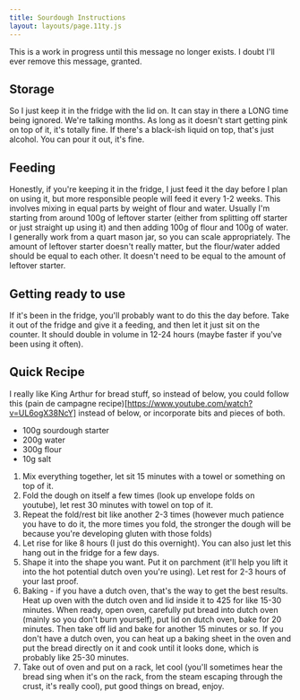 ```yaml
---
title: Sourdough Instructions
layout: layouts/page.11ty.js
---
```


This is a work in progress until this message no longer exists. I doubt I'll ever remove this message, granted.

## Storage
So I just keep it in the fridge with the lid on. It can stay in there a LONG time being ignored. We're talking months. As long as it doesn't start getting pink on top of it, it's totally fine. If there's a black-ish liquid on top, that's just alcohol. You can pour it out, it's fine.

## Feeding
Honestly, if you're keeping it in the fridge, I just feed it the day before I plan on using it, but more responsible people will feed it every 1-2 weeks. This involves mixing in equal parts by weight of flour and water. Usually I'm starting from around 100g of leftover starter (either from splitting off starter or just straight up using it) and then adding 100g of flour and 100g of water. I generally work from a quart mason jar, so you can scale appropriately. The amount of leftover starter doesn't really matter, but the flour/water added should be equal to each other. It doesn't need to be equal to the amount of leftover starter.

## Getting ready to use
If it's been in the fridge, you'll probably want to do this the day before. Take it out of the fridge and give it a feeding, and then let it just sit on the counter. It should double in volume in 12-24 hours (maybe faster if you've been using it often).

## Quick Recipe
I really like King Arthur for bread stuff, so instead of below, you could follow this (pain de campagne recipe)[https://www.youtube.com/watch?v=UL6ogX38NcY] instead of below, or incorporate bits and pieces of both.

- 100g sourdough starter
- 200g water
- 300g flour
- 10g salt

1. Mix everything together, let sit 15 minutes with a towel or something on top of it.
2. Fold the dough on itself a few times (look up envelope folds on youtube), let rest 30 minutes with towel on top of it.
3. Repeat the fold/rest bit like another 2-3 times (however much patience you have to do it, the more times you fold, the stronger the dough will be because you're developing gluten with those folds)
4. Let rise for like 8 hours (I just do this overnight). You can also just let this hang out in the fridge for a few days.
5. Shape it into the shape you want. Put it on parchment (it'll help you lift it into the hot potential dutch oven you're using). Let rest for 2-3 hours of your last proof.
6. Baking - if you have a dutch oven, that's the way to get the best results. Heat up oven with the dutch oven and lid inside it to 425 for like 15-30 minutes. When ready, open oven, carefully put bread into dutch oven (mainly so you don't burn yourself), put lid on dutch oven, bake for 20 minutes. Then take off lid and bake for another 15 minutes or so. If you don't have a dutch oven, you can heat up a baking sheet in the oven and put the bread directly on it and cook until it looks done, which is probably like 25-30 minutes.
7. Take out of oven and put on a rack, let cool (you'll sometimes hear the bread sing when it's on the rack, from the steam escaping through the crust, it's really cool), put good things on bread, enjoy.